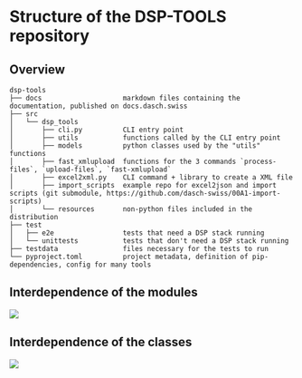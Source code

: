 # Structure of the DSP-TOOLS repository

## Overview

```text
dsp-tools
├── docs                    markdown files containing the documentation, published on docs.dasch.swiss
├── src
│   └── dsp_tools
│       ├── cli.py          CLI entry point
│       ├── utils           functions called by the CLI entry point
│       ├── models          python classes used by the "utils" functions
│       ├── fast_xmlupload  functions for the 3 commands `process-files`, `upload-files`, `fast-xmlupload`
│       ├── excel2xml.py    CLI command + library to create a XML file
│       ├── import_scripts  example repo for excel2json and import scripts (git submodule, https://github.com/dasch-swiss/00A1-import-scripts)
│       └── resources       non-python files included in the distribution
├── test
│   ├── e2e                 tests that need a DSP stack running
│   └── unittests           tests that don't need a DSP stack running
├── testdata                files necessary for the tests to run
└── pyproject.toml          project metadata, definition of pip-dependencies, config for many tools
```

## Interdependence of the modules

![](../assets/pyreverse/packages.png)

## Interdependence of the classes

![](../assets/pyreverse/classes.png)
